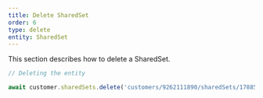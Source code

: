 ```yaml
---
title: Delete SharedSet
order: 6
type: delete
entity: SharedSet
---
```


This section describes how to delete a SharedSet.

```javascript
// Deleting the entity

await customer.sharedSets.delete('customers/9262111890/sharedSets/1788591305')
```
